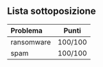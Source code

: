 ## Lista sottoposizione
| Problema      | Punti         |
|:--------------|:-------------:|
| ransomware    | 100/100       |
| spam          | 100/100       |